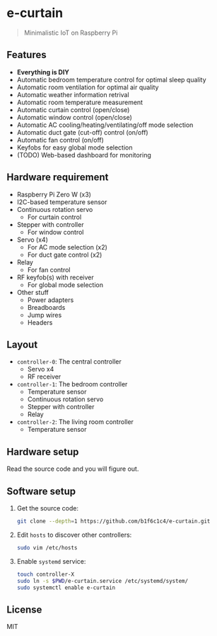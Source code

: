 # e-curtain

> Minimalistic IoT on Raspberry Pi

## Features

- **Everything is DIY**
- Automatic bedroom temperature control for optimal sleep quality
- Automatic room ventilation for optimal air quality
- Automatic weather information retrival
- Automatic room temperature measurement
- Automatic curtain control (open/close)
- Automatic window control (open/close)
- Automatic AC cooling/heating/ventilating/off mode selection
- Automatic duct gate (cut-off) control (on/off)
- Automatic fan control (on/off)
- Keyfobs for easy global mode selection
- (TODO) Web-based dashboard for monitoring

## Hardware requirement

- Raspberry Pi Zero W (x3)
- I2C-based temperature sensor
- Continuous rotation servo
    - For curtain control
- Stepper with controller
    - For window control
- Servo (x4)
    - For AC mode selection (x2)
    - For duct gate control (x2)
- Relay
    - For fan control
- RF keyfob(s) with receiver
    - For global mode selection
- Other stuff
    - Power adapters
    - Breadboards
    - Jump wires
    - Headers

## Layout

- `controller-0`: The central controller
    - Servo x4
    - RF receiver
- `controller-1`: The bedroom controller
    - Temperature sensor
    - Continuous rotation servo
    - Stepper with controller
    - Relay
- `controller-2`: The living room controller
    - Temperature sensor

## Hardware setup

Read the source code and you will figure out.

## Software setup

1. Get the source code:

    ```bash
    git clone --depth=1 https://github.com/b1f6c1c4/e-curtain.git
    ```

1. Edit `hosts` to discover other controllers:

    ```bash
    sudo vim /etc/hosts
    ```

1. Enable `systemd` service:

    ```bash
    touch controller-X
    sudo ln -s $PWD/e-curtain.service /etc/systemd/system/
    sudo systemctl enable e-curtain
    ```

## License

MIT
